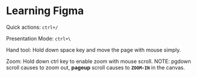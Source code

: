 # Learning Figma

Quick actions: `ctrl+/`

Presentation Mode: `ctrl+\`

Hand tool: Hold down space key and move the page with mouse simply.

Zoom: Hold down ctrl key to enable zoom with mouse scroll. NOTE: pgdown scroll causes to zoom out, **pageup** scroll causes to **`ZOOM-IN`** in the canvas.

